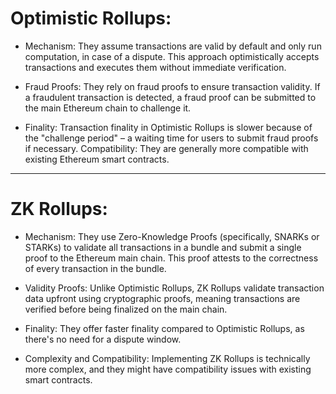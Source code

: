 # Optimistic Rollups:

- Mechanism: They assume transactions are valid by default and only run computation, in case of a dispute. This approach optimistically accepts transactions and executes them without immediate verification.

- Fraud Proofs: They rely on fraud proofs to ensure transaction validity. If a fraudulent transaction is detected, a fraud proof can be submitted to the main Ethereum chain to challenge it.

- Finality: Transaction finality in Optimistic Rollups is slower because of the "challenge period" – a waiting time for users to submit fraud proofs if necessary.
  Compatibility: They are generally more compatible with existing Ethereum smart contracts.

---

# ZK Rollups:

- Mechanism: They use Zero-Knowledge Proofs (specifically, SNARKs or STARKs) to validate all transactions in a bundle and submit a single proof to the Ethereum main chain. This proof attests to the correctness of every transaction in the bundle.

- Validity Proofs: Unlike Optimistic Rollups, ZK Rollups validate transaction data upfront using cryptographic proofs, meaning transactions are verified before being finalized on the main chain.

- Finality: They offer faster finality compared to Optimistic Rollups, as there's no need for a dispute window.

- Complexity and Compatibility: Implementing ZK Rollups is technically more complex, and they might have compatibility issues with existing smart contracts.
